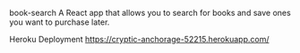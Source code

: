 book-search
A React app that allows you to search for books and save ones you want to purchase later.

Heroku Deployment 
https://cryptic-anchorage-52215.herokuapp.com/